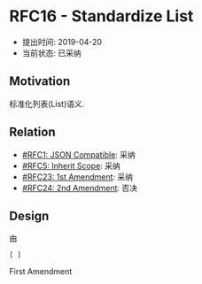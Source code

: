 RFC16 - Standardize List
========================

- 提出时间: 2019-04-20
- 当前状态: 已采纳

## Motivation

标准化列表(List)语义.

## Relation

- [#RFC1: JSON Compatible][#1]: 采纳
- [#RFC5: Inherit Scope][#5]: 采纳
- [#RFC23: 1st Amendment][#23]: 采纳
- [#RFC24: 2nd Amendment][#24]: 否决


## Design

由



`[ ]`


First Amendment



[#1]: ./RFC1%20-%20JSON%20Compatible.md
[#5]: ./RFC5%20-%20Inherit%20Scope.md
[#23]: ./RFC23%20-%201st%20Amendment%20on%20RFC4.md
[#24]: ./RFC24%20-%202nd%20Amendment%20on%20RFC4.md
